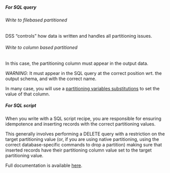 ##### For SQL query
###### Write to filebased partitioned
DSS “controls” how data is written and handles all partitioning issues.

###### Write to column based partitioned
In this case, the partitioning column must appear in the output data.

_WARNING_: It must appear in the SQL query at the correct position wrt. the output schema, and with the correct name.

In many case, you will use a [partitioning variables substitutions](http://doc.dataiku.com/dss/latest/partitions/variables.html) to set the value of that column.

##### For SQL script
When you write with a SQL script recipe, you are responsible for ensuring idempotence and inserting records with the correct partitioning values.

This generally involves performing a DELETE query with a restriction on the target partitioning value (or, if you are using native partitioning, using the correct database-specific commands to drop a partition) making sure that inserted records have their partitioning column value set to the target partitioning value.


Full documentation is available [here](http://doc.dataiku.com/dss/latest/partitions/sql_recipes.html#writing-into-partitioned-sql-query-writing-to-file-based-partitioned).
